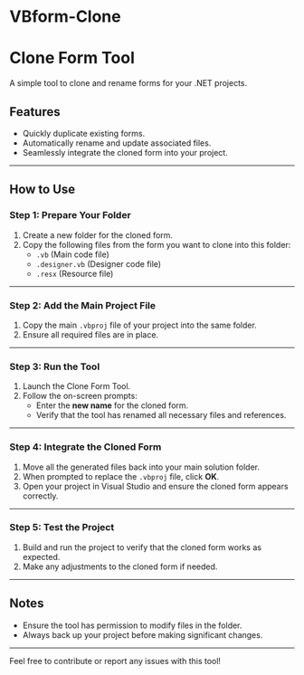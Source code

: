 # VBform-Clone
# Clone Form Tool

A simple tool to clone and rename forms for your .NET projects.

## Features
- Quickly duplicate existing forms.
- Automatically rename and update associated files.
- Seamlessly integrate the cloned form into your project.

---

## How to Use

### Step 1: Prepare Your Folder
1. Create a new folder for the cloned form.
2. Copy the following files from the form you want to clone into this folder:
   - `.vb` (Main code file)
   - `.designer.vb` (Designer code file)
   - `.resx` (Resource file)

---

### Step 2: Add the Main Project File
1. Copy the main `.vbproj` file of your project into the same folder.
2. Ensure all required files are in place.

---

### Step 3: Run the Tool
1. Launch the Clone Form Tool.
2. Follow the on-screen prompts:
   - Enter the **new name** for the cloned form.
   - Verify that the tool has renamed all necessary files and references.

---

### Step 4: Integrate the Cloned Form
1. Move all the generated files back into your main solution folder.
2. When prompted to replace the `.vbproj` file, click **OK**.
3. Open your project in Visual Studio and ensure the cloned form appears correctly.

---

### Step 5: Test the Project
1. Build and run the project to verify that the cloned form works as expected.
2. Make any adjustments to the cloned form if needed.

---

## Notes
- Ensure the tool has permission to modify files in the folder.
- Always back up your project before making significant changes.

---

Feel free to contribute or report any issues with this tool!

